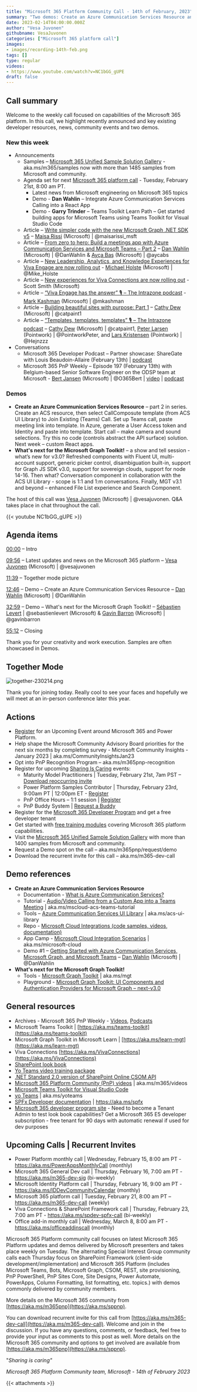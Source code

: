 ```yaml
---
title: "Microsoft 365 Platform Community Call - 14th of February, 2023"  
summary: "Two demos: Create an Azure Communication Services Resource and What's next for the Microsoft Graph Toolkit! 7 new articles and 2 new conversations released in last 7 days."
date: 2023-02-14T04:00:00.000Z
author: "Vesa Juvonen"
githubname: VesaJuvonen
categories: ["Microsoft 365 platform call"]
images:
- images/recording-14th-feb.png
tags: []
type: regular
videos:
- https://www.youtube.com/watch?v=NC1bGG_gUPE
draft: false
---
```


## Call summary

Welcome to the weekly call focused on capabilities of the Microsoft 365 platform.  In this call, we highlight recently announced and key existing developer resources, news, community events and two demos. 

### New this week

* Announcements
    * Samples – [Microsoft 365 Unified Sample Solution Gallery](https://adoption.microsoft.com/sample-solution-gallery) - aka.ms/m365/samples now with more than 1485 samples from Microsoft and community.
    * Agenda set for next [Microsoft 365 platform call](https://aka.ms/m365-dev-call) - Tuesday, February 21st, 8:00 am PT.
        * Latest news from Microsoft engineering on Microsoft 365 topics
        * Demo - **Dan Wahlin** – Integrate Azure Communication Services Calling into a React App
        * Demo - **Garry Trinder** – Teams Toolkit Learn Path – Get started building apps for Microsoft Teams using Teams Toolkit for Visual Studio Code
    * Article – [Write simpler code with the new Microsoft Graph .NET SDK v5](https://devblogs.microsoft.com/microsoft365dev/write-simpler-code-with-the-new-microsoft-graph-net-sdk-v5/) – [Maisa Rissi](https://twitter.com/maisarissi_msft) (Microsoft) \| @maisarissi_msft
    * Article – [From zero to hero: Build a meetings app with Azure Communication Services and Microsoft Teams – Part 2](https://devblogs.microsoft.com/microsoft365dev/from-zero-to-hero-build-a-meetings-app-with-azure-communication-services-and-microsoft-teams-part-2/) – [Dan Wahlin](https://twitter.com/DanWahlin) (Microsoft) \| @DanWahlin & [Ayça Baş](https://twitter.com/aycabs) (Microsoft) \| @aycabs
    * Article – [New Leadership, Analytics, and Knowledge Experiences for Viva Engage are now rolling out](https://techcommunity.microsoft.com/t5/microsoft-viva-blog/new-leadership-analytics-and-knowledge-experiences-for-viva/ba-p/3738818) - [Michael Holste](https://twitter.com/mike_holste) (Microsoft) \| @Mike_Holste
    * Article – [New experiences for Viva Connections are now rolling out](https://techcommunity.microsoft.com/t5/microsoft-viva-blog/new-experiences-for-viva-connections-are-now-rolling-out/ba-p/3729071) - Scott Smith (Microsoft)
    * Article – [“Viva Engage has the answer” 🎙 – The Intrazone podcast](https://techcommunity.microsoft.com/t5/microsoft-sharepoint-blog/viva-engage-has-the-answer-the-intrazone-podcast/ba-p/3739563) - [Mark Kashman](https://twitter.com/mkashman) (Microsoft) \| @mkashman
    * Article – [Building beautiful sites with purpose: Part 1](https://techcommunity.microsoft.com/t5/microsoft-sharepoint-blog/building-beautiful-sites-with-purpose-part-1/ba-p/3735360) – [Cathy Dew](https://twitter.com/catpaint1) (Microsoft) \| @catpaint1
    * Article – [“Templates, templates, templates” 🎙 – The Intrazone podcast](https://techcommunity.microsoft.com/t5/microsoft-sharepoint-blog/templates-templates-templates-the-intrazone-podcast/ba-p/3734404) – [Cathy Dew](https://twitter.com/catpaint1) (Microsoft) \| @catpaint1, [Peter Larsen](https://twitter.com/PointworkPeter) (Pointwork) \| @PointworkPeter, and [Lars Kristensen](https://twitter.com/Hejnzzz) (Pointwork) \| @Hejnzzz
* Conversations
    * Microsoft 365 Developer Podcast – Partner showcase: ShareGate with Louis Beaudoin-Allaire (February 13th) \| [podcast](https://m365devpodcast.com/e/partner-showcase-sharegate-with-louis-beaudoin-alliare/)
    * Microsoft 365 PnP Weekly – Episode 197 (February 13th) with Belgium-based Senior Software Engineer on the ODSP team at Microsoft - [Bert Jansen](https://twitter.com/O365Bert) (Microsoft) \| @O365Bert \| [video](https://pnp.github.io/blog/microsoft-365-pnp-weekly/episode-197/) \| [podcast](https://www.podbean.com/eas/pb-jpx9m-138e49f)

### Demos

* **Create an Azure Communication Services Resource** – part 2 in series. Create an ACS resource, then select CallComposute template (from ACS UI Library) to Join Existing (Teams) Call. Set up Teams call, paste meeting link into template. In Azure, generate a User Access token and Identity and paste into template. Start call – make camera and sound selections. Try this no code (controls abstract the API surface) solution. Next week – custom React apps.
* **What's next for the Microsoft Graph Toolkit!** – a show and tell session - what’s new for v3.0? Refreshed components with Fluent UI, multi-account support, generic picker control, disambiguation built-in, support for Graph JS SDK v3.0, support for sovereign clouds, support for node 14-16. Then what? Conversation component in collaboration with the ACS UI Library - scope is 1:1 and 1:m conversations. Finally, MGT v3.1 and beyond – enhanced File List experience and Search Component.

The host of this call was [Vesa Juvonen](http://twitter.com/vesajuvonen) (Microsoft) \| @vesajuvonen. Q&A takes place in chat throughout the call.

{{< youtube NC1bGG_gUPE >}}

## Agenda items

[00:00](https://youtu.be/NC1bGG_gUPE?t=0) – Intro

[09:56](https://youtu.be/NC1bGG_gUPE?t=596) – Latest updates and news on the Microsoft 365 platform – [Vesa Juvonen](http://twitter.com/vesajuvonen) (Microsoft) \| @vesajuvonen

[11:39](https://youtu.be/NC1bGG_gUPE?t=699) – Together mode picture

[12:46](https://youtu.be/NC1bGG_gUPE?t=766) – Demo – Create an Azure Communication Services Resource – [Dan Wahlin](https://twitter.com/DanWahlin) (Microsoft) \| @DanWahlin

[32:59](https://youtu.be/NC1bGG_gUPE?t=1979) – Demo – What's next for the Microsoft Graph Toolkit! – [Sébastien Levert](https://twitter.com/sebastienlevert) \| @sebastienlevert (Microsoft) & [Gavin Barron](https://twitter.com/gavinbarron) (Microsoft) \| @gavinbarron

[55:12](https://youtu.be/NC1bGG_gUPE?t=3312) – Closing

Thank you for your creativity and work execution. Samples are often showcased in Demos.

## Together Mode

![together-230214.png](images/together-230214.png)

Thank you for joining today. Really cool to see your faces and hopefully we will meet at an in-person conference later this year.

## Actions

* [Register](http://www.communitydays.org) for an Upcoming Event around Microsoft 365 and Power Platform.
* Help shape the Microsoft Community Advisory Board priorities for the next six months by completing survey - Microsoft Community Insights - January 2023 \| aka.ms/CommunityInsightsJan23
* Opt into PnP Recognition Program – aka.ms/m365pnp-recognition
* Register for upcoming [Sharing Is Caring](https://pnp.github.io/sharing-is-caring/) events:
    * Maturity Model Practitioners \| Tuesday, February 21st, 7am PST – [Download reoccurring invite](https://aka.ms/mm4m365/invite)
    * Power Platform Samples Contributor \| Thursday, February 23rd, 9:00am PT \| 12:00pm ET - [Register](https://forms.office.com/pages/responsepage.aspx?id=KtIy2vgLW0SOgZbwvQuRaXDXyCl9DkBHq4A2OG7uLpdUN0hMNTRPWVVWTkhFTk9QQzhFSTRIS1JLSC4u)
    * PnP Office Hours – 1:1 session \| [Register](https://outlook.office365.com/owa/calendar/PnPSharingisCaring@warner.digital/bookings/)
    * PnP Buddy System \| [Request a Buddy](https://forms.office.com/Pages/ResponsePage.aspx?id=KtIy2vgLW0SOgZbwvQuRaXDXyCl9DkBHq4A2OG7uLpdUMjRRUVg4NElZUUJLTEY1TVVSVDJFRFpLRS4u)
* Register for the [Microsoft 365 Developer Program](https://aka.ms/m365/devprogram) and get a free developer tenant
* Get started with [free training modules](https://aka.ms/m365/dev/learn) covering Microsoft 365 platform capabilities.
* Visit the [Microsoft 365 Unified Sample Solution Gallery](https://adoption.microsoft.com/sample-solution-gallery) with more than 1400 samples from Microsoft and community.
* Request a Demo spot on the call – aka.ms/m365pnp/request/demo
* Download the recurrent invite for this call – aka.ms/m365-dev-call

## Demo references

* **Create an Azure Communication Services Resource**
    * Documentation - [What is Azure Communication Services?](https://learn.microsoft.com/azure/communication-services/overview)
    * Tutorial - [Audio/Video Calling from a Custom App into a Teams Meeting](https://microsoft.github.io/MicrosoftCloud/tutorials/docs/ACS-to-Teams-Meeting/) \| aka.ms/mscloud-acs-teams-tutorial
    * Tools – [Azure Communication Services UI Library](https://azure.github.io/communication-ui-library/) \| aka.ms/acs-ui-library
    * Repo - [Microsoft Cloud Integrations (code samples, videos, documentation)](https://github.com/microsoft/microsoftcloud)
    * App Camp - [Microsoft Cloud Integration Scenarios](https://microsoft.github.io/MicrosoftCloud/?WT.mc_id=m365-80533-dwahlin) \| aka.ms/microsoft-cloud
    * Demo \#1 – [Getting Started with Azure Communication Services, Microsoft Graph, and Microsoft Teams](https://youtu.be/xDXS9muZ0DI?t=718) – [Dan Wahlin](https://twitter.com/DanWahlin) (Microsoft) \| @DanWahlin
* **What's next for the Microsoft Graph Toolkit!**
    * Tools - [Microsoft Graph Toolkit](https://github.com/microsoftgraph/microsoft-graph-toolkit) \| aka.ms/mgt
    * Playground - [Microsoft Graph Toolkit: UI Components and Authentication Providers for Microsoft Graph – next-v3.0](https://mgt.dev/next/v3/?path=/story/overview--page)

## General resources

* Archives - Microsoft 365 PnP Weekly - [Videos](https://www.youtube.com/playlist?list=PLR9nK3mnD-OVYI-St_CBiFfuL4CZbBpkC), [Podcasts](https://pnpweekly.podbean.com/)
* Microsoft Teams Toolkit | [https://aka.ms/teams-toolkit](https://aka.ms/teams-toolkit)
* Microsoft Graph Toolkit in Microsoft Learn | [https://aka.ms/learn-mgt](https://aka.ms/learn-mgt)
* Viva Connections [https://aka.ms/VivaConnections](https://aka.ms/VivaConnections)
* [SharePoint look book](https://lookbook.microsoft.com/?WT.mc_id=m365-24198-cxa)
* [Yo Teams video training package](https://aka.ms/yoteams-training)
* [.NET Standard 2.0 version of SharePoint Online CSOM API](https://developer.microsoft.com/microsoft-365/blogs/net-standard-version-of-sharepoint-online-csom-apis?WT.mc_id=m365-24198-cxa)
* [Microsoft 365 Platform Community (PnP) videos](https://aka.ms/m365/videos) | aka.ms/m365/videos
* [Microsoft Teams Toolkit for Visual Studio Code](https://marketplace.visualstudio.com/items?itemName=TeamsDevApp.ms-teams-vscode-extension)
* [yo Teams](https://aka.ms/yoteams) | aka.ms/yoteams
* [SPFx Developer documentation](https://aka.ms/spfx) | <https://aka.ms/spfx>
* [Microsoft 365 developer program site](https://developer.microsoft.com/office/dev-program?WT.mc_id=m365-24198-cxa) - Need to become a Tenant Admin to test look book capabilities? Get a Microsoft 365 E5 developer subscription - free tenant for 90 days with automatic renewal if used for dev purposes

## Upcoming Calls | Recurrent Invites

* Power Platform monthly call \| Wednesday, February 15, 8:00 am PT - <https://aka.ms/PowerAppsMonthlyCall> (monthly)
* Microsoft 365 General Dev call \| Thursday, February 16, 7:00 am PT - <https://aka.ms/m365-dev-sig> (bi-weekly)
* Microsoft Identity Platform call \| Thursday, February 16, 9:00 am PT - <https://aka.ms/IDDevCommunityCalendar> (monthly)
* Microsoft 365 platform call \| Tuesday, February 21, 8:00 am PT – <https://aka.ms/m365-dev-call> (weekly)
* Viva Connections & SharePoint Framework call \| Thursday, February 23, 7:00 am PT - <https://aka.ms/spdev-spfx-call> (bi-weekly)
* Office add-in monthly call \| Wednesday, March 8, 8:00 am PT - <https://aka.ms/officeaddinscall> (monthly)

Microsoft 365 Platform community call focuses on latest Microsoft 365 Platform updates and demos delivered by Microsoft presenters and takes place weekly on Tuesday.  The alternating Special Interest Group community calls each Thursday focus on SharePoint Framework (client-side development/implementation) and Microsoft 365 Platform (includes Microsoft Teams, Bots, Microsoft Graph, CSOM, REST, site provisioning, PnP PowerShell, PnP Sites Core, Site Designs, Power Automate, PowerApps, Column Formatting, list formatting, etc. topics.) with demos commonly delivered by community members.

More details on the Microsoft 365 community from [https://aka.ms/m365pnp](https://aka.ms/sppnp).

You can download recurrent invite for this call from [https://aka.ms/m365-dev-call](https://aka.ms/m365-dev-call).  Welcome and join in the discussion. If you have any questions, comments, or feedback, feel free to provide your input as comments to this post as well. More details on the Microsoft 365 community and options to get involved are available from [https://aka.ms/m365pnp](https://aka.ms/sppnp).


&quot;_Sharing is caring&quot;_

_Microsoft 365 Platform Community team, Microsoft - 14th of February 2023_

{{< attachments >}}
